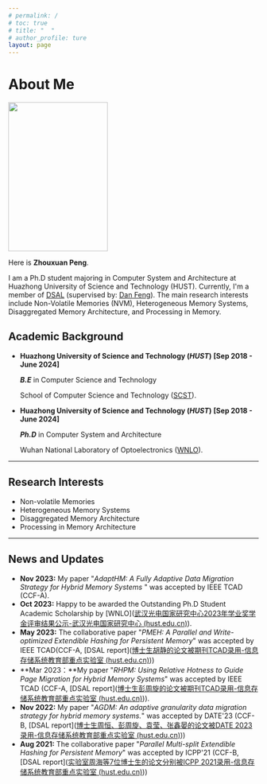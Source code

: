 ```yaml
---
# permalink: /
# toc: true
# title: "  "
# author_profile: ture
layout: page
---
```


# About Me

<img src="https://hustpzx.github.io/files/photos/pzx.jpg" class="floatpic" width="200" height="300">

Here is **Zhouxuan Peng**.

I am a Ph.D student majoring in Computer System and Architecture at Huazhong University of Science and Technology (HUST). Currently, I'm a member of [DSAL](http://stlab.wnlo.hust.edu.cn/index.jsp) (supervised by: [Dan Feng](http://faculty.hust.edu.cn/dfeng/zh_CN/index.htm)). The main research interests include Non-Volatile Memories (NVM), Heterogeneous Memory Systems, Disaggregated Memory Architecture, and Processing in Memory. 



## Academic Background

- **Huazhong University of Science and Technology (*HUST*)**    **[Sep 2018 - June 2024]**	

  ***B.E*** in Computer Science and Technology 
  
  School of Computer Science and Technology ([SCST](http://cs.hust.edu.cn/)). 

- **Huazhong University of Science and Technology (*HUST*)**  **[Sep 2018 - June 2024]**

  ***Ph.D*** in Computer System and Architecture 

  Wuhan National Laboratory of Optoelectronics ([WNLO](http://wnlo.hust.edu.cn/)).





---

## Research Interests

- Non-volatile Memories
- Heterogeneous Memory Systems
- Disaggregated Memory Architecture
- Processing in Memory Architecture



---

## News and Updates

- **Nov 2023:**  My paper "*AdaptHM: A Fully Adaptive Data Migration Strategy for Hybrid Memory Systems* " was accepted by IEEE TCAD (CCF-A).
- **Oct 2023:**  Happy to be awarded the Outstanding Ph.D Student Academic Scholarship by [WNLO]([武汉光电国家研究中心2023年学业奖学金评审结果公示-武汉光电国家研究中心 (hust.edu.cn)](http://wnlo.hust.edu.cn/info/1190/12030.htm)).
- **May 2023:** The collaborative paper "*PMEH: A Parallel and Write-optimized Extendible Hashing for Persistent Memory*" was accepted by IEEE TCAD(CCF-A, [DSAL report]([博士生胡静的论文被期刊TCAD录用-信息存储系统教育部重点实验室 (hust.edu.cn)](http://stlab.wnlo.hust.edu.cn/nr.jsp?urltype=news.NewsContentUrl&wbtreeid=1046&wbnewsid=1689))) 
- **Mar 2023：**My paper "*RHPM: Using Relative Hotness to Guide Page Migration for Hybrid Memory Systems*" was accepted by IEEE TCAD (CCF-A, [DSAL report]([博士生彭周旋的论文被期刊TCAD录用-信息存储系统教育部重点实验室 (hust.edu.cn)](http://stlab.wnlo.hust.edu.cn/nr.jsp?urltype=news.NewsContentUrl&wbtreeid=1046&wbnewsid=1671))).
- **Nov 2022:**  My paper "*AGDM: An adaptive granularity data migration strategy for hybrid memory systems.*" was accepted by DATE'23 (CCF-B, [DSAL report]([博士生周恒、彭周旋、袁莹、张鑫晏的论文被DATE 2023录用-信息存储系统教育部重点实验室 (hust.edu.cn)](http://stlab.wnlo.hust.edu.cn/nr.jsp?urltype=news.NewsContentUrl&wbtreeid=1046&wbnewsid=1662)))
- **Aug 2021:** The collaborative paper "*Parallel Multi-split Extendible Hashing for Persistent Memory*" was accepted by ICPP'21 (CCF-B, [DSAL report]([实验室周海等7位博士生的论文分别被ICPP 2021录用-信息存储系统教育部重点实验室 (hust.edu.cn)](http://stlab.wnlo.hust.edu.cn/nr.jsp?urltype=news.NewsContentUrl&wbtreeid=1046&wbnewsid=1510)))

